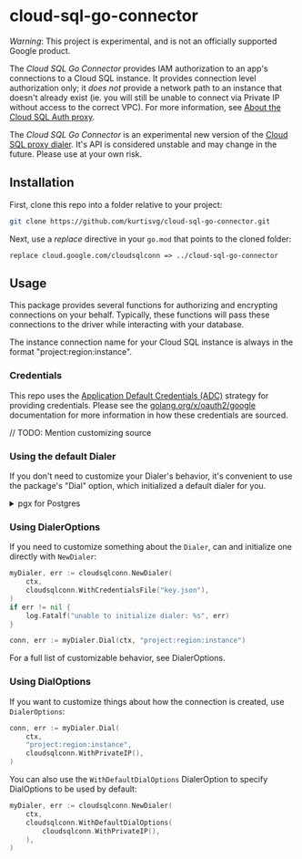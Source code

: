 # cloud-sql-go-connector
*Warning*: This project is experimental, and is not an officially supported 
Google product.

The _Cloud SQL Go Connector_ provides IAM authorization to an app's connections 
to a Cloud SQL instance. It provides connection level authorization only; it 
_does not_ provide a network path to an instance that doesn't already exist 
(ie. you will still be unable to connect via Private IP without access to the 
correct VPC). For more information, see 
[About the Cloud SQL Auth proxy][about-proxy].

[about-proxy]: https://cloud.google.com/sql/docs/mysql/sql-proxy

The _Cloud SQL Go Connector_ is an experimental new version of the 
[Cloud SQL proxy dialer](). It's API is considered unstable and may change in 
the future. Please use at your own risk. 

[proxy-dialer]: https://github.com/GoogleCloudPlatform/cloudsql-proxy/tree/main/proxy#cloud-sql-proxy-dialer-for-go

## Installation

First, clone this repo into a folder relative to your project:
```sh
git clone https://github.com/kurtisvg/cloud-sql-go-connector.git
```

Next, use a _replace_ directive in your `go.mod` that points to the cloned folder:
```
replace cloud.google.com/cloudsqlconn => ../cloud-sql-go-connector
```

## Usage 

This package provides several functions for authorizing and encrypting 
connections on your behalf. Typically, these functions will pass these 
connections to the driver while interacting with your database.

The instance connection name for your Cloud SQL instance is always in the 
format "project:region:instance".

### Credentials 

This repo uses the [Application Default Credentials (ADC)][adc] strategy for 
providing credentials. Please see the [golang.org/x/oauth2/google][google-auth] 
documentation for more information in how these credentials are sourced. 

// TODO: Mention customizing source

[adc]: https://cloud.google.com/docs/authentication
[google-auth]: https://pkg.go.dev/golang.org/x/oauth2/google#hdr-Credentials

### Using the default Dialer

If you don't need to customize your Dialer's behavior, it's convenient to use 
the package's "Dial" option, which initialized a default dialer for you.  
<details>
  <summary>pgx for Postgres</summary>
   Use the [pgConn.DialFunc field][pgconn-cfg] to create connections:

  ```go
  // Configure the driver to connect to the database
  dsn := fmt.Sprintf("user=%s password=%s dbname=%s sslmode=disable", pgUser, pgPass, pgDb)
  config, err := pgx.ParseConfig(dsn)
  if err != nil {
      t.Fatalf("failed to parse pgx config: %v", err)
  }

  // Tell the driver to use the Cloud SQL Go Connector to create connections
  config.DialFunc = func(ctx context.Context, network string, instance string) (net.Conn, error) {
      return cloudsqlconn.Dial(ctx, "project:region:instance")
  }

 // Interact with the driver directly as you normally would
  conn, connErr := pgx.ConnectConfig(ctx, config)
  if connErr != nil {
      t.Fatalf("failed to connect: %s", connErr)
  }
  defer conn.Close(ctx)
  ```
[pgconn-cfg]: https://pkg.go.dev/github.com/jackc/pgconn#Config
</details>


### Using DialerOptions

If you need to customize something about the `Dialer`, can and initialize one 
directly with `NewDialer`:

```go
myDialer, err := cloudsqlconn.NewDialer(
    ctx,
    cloudsqlconn.WithCredentialsFile("key.json"),
)
if err != nil {
    log.Fatalf("unable to initialize dialer: %s", err)
}

conn, err := myDialer.Dial(ctx, "project:region:instance")
```

For a full list of customizable behavior, see DialerOptions.

### Using DialOptions

If you want to customize things about how the connection is created, use 
`DialerOptions`:
```go
conn, err := myDialer.Dial(
    ctx, 
    "project:region:instance",
    cloudsqlconn.WithPrivateIP(),
)
```

You can also use the `WithDefaultDialOptions` DialerOption to specify
DialOptions to be used by default:
```go
myDialer, err := cloudsqlconn.NewDialer(
    ctx,
    cloudsqlconn.WithDefaultDialOptions(
        cloudsqlconn.WithPrivateIP(),
    ),
)
```